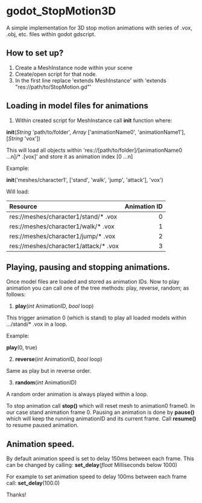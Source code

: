 # godot_StopMotion3D
A simple implementation for 3D stop motion animations with series of .vox, .obj, etc. files within godot gdscript.

## How to set up?
1. Create a MeshInstance node within your scene
2. Create/open script for that node.
3. In the first line replace 'extends MeshInstance' with 'extends "res://path/to/StopMotion.gd"'

## Loading in model files for animations
1. Within created script for MeshInstance call **init** function where:

 **init**(_String_ 'path/to/folder', _Array_ ['animationName0', 'animationName1'], [_String_ 'vox'])

 This will load all objects within 'res://[path/to/folder]/[animationName0 ...n]/* .[vox]'
 and store it as animation index [0 ...n]

 Example:

 **init**('meshes/character1', ['stand', 'walk', 'jump', 'attack'], 'vox')

 Will load:

Resource | Animation ID
:--- | ---:
res://meshes/character1/stand/* .vox | 0
res://meshes/character1/walk/* .vox | 1
res://meshes/character1/jump/* .vox | 2
res://meshes/character1/attack/* .vox | 3

## Playing, pausing and stopping animations.
Once model files are loaded and stored as animation IDs. Now to play animation you can call one of
the tree methods: play, reverse, random; as follows:
1. **play**(_int_ AnimationID, _bool_ loop)

 This trigger animation 0 (which is stand) to play all loaded models within .../stand/* .vox
 in a loop.

 Example:

 **play**(0, true)

2. **reverse**(_int_ AnimationID, _bool_ loop)

 Same as play but in reverse order.

3. **random**(_int_ AnimationID)
 
 A random order animation is always played within a loop.

To stop animation call **stop()** which will reset mesh to animation0 frame0. In our case stand animation frame 0.
Pausing an animation is done by **pause()** which will keep the running animationID and its current frame.
Call **resume()** to resume paused animation.

## Animation speed.
By default animation speed is set to delay 150ms between each frame.
This can be changed by calling:
**set_delay**(_float_ Milliseconds below 1000)

For example to set animation speed to delay 100ms between each frame call:
**set_delay**(100.0)

Thanks!
